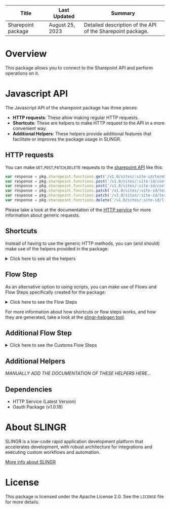 <table>
    <thead>
    <tr>
        <th>Title</th>
        <th>Last Updated</th>
        <th>Summary</th>
    </tr>
    </thead>
    <tbody>
    <tr>
        <td>Sharepoint package</td>
        <td>August 25, 2023</td>
        <td>Detailed description of the API of the Sharepoint package.</td>
    </tr>
    </tbody>
</table>

# Overview

This package allows you to connect to the Sharepoint API and perform operations on it.

# Javascript API

The Javascript API of the sharepoint package has three pieces:

- **HTTP requests**: These allow making regular HTTP requests.
- **Shortcuts**: These are helpers to make HTTP request to the API in a more convenient way.
- **Additional Helpers**: These helpers provide additional features that facilitate or improves the package usage in SLINGR.

## HTTP requests
You can make `GET`,`POST`,`PATCH`,`DELETE` requests to the [sharepoint API](API_URL_HERE) like this:
```javascript
var response = pkg.sharepoint.functions.get('/v1.0/sites/:site-id/termStore/groups/:group-id/sets/:set-id/terms/:term-id')
var response = pkg.sharepoint.functions.post('/v1.0/sites/:site-id/contentTypes/:contentType-id/columns', body)
var response = pkg.sharepoint.functions.post('/v1.0/sites/:site-id/contentTypes/:contentType-id/columns')
var response = pkg.sharepoint.functions.patch('/v1.0/sites/:site-id/termStore', body)
var response = pkg.sharepoint.functions.patch('/v1.0/sites/:site-id/termStore')
var response = pkg.sharepoint.functions.delete('/v1.0/sites/:site-id/lists/:list-id/items/:item-id')
```

Please take a look at the documentation of the [HTTP service](https://github.com/slingr-stack/http-service)
for more information about generic requests.

## Shortcuts

Instead of having to use the generic HTTP methods, you can (and should) make use of the helpers provided in the package:
<details>
    <summary>Click here to see all the helpers</summary>

<br>

* API URL: '/v1.0/sites'
* HTTP Method: 'GET'
```javascript
pkg.sharepoint.functions.sites.get()
```
---
* API URL: '/v1.0/me/followedSites'
* HTTP Method: 'GET'
```javascript
pkg.sharepoint.functions.me.followedSites.get()
```
---
* API URL: '/v1.0/sites/getAllSites'
* HTTP Method: 'GET'
```javascript
pkg.sharepoint.functions.sites.getAllSites.get()
```
---
* API URL: '/v1.0/admin/sharepoint/settings'
* HTTP Method: 'GET'
```javascript
pkg.sharepoint.functions.admin.sharepoint.settings.get()
```
---
* API URL: '/v1.0/admin/sharepoint/settings'
* HTTP Method: 'PATCH'
```javascript
pkg.sharepoint.functions.admin.sharepoint.settings.patch(body)
```
---
* API URL: '/v1.0/sites/:hostname/:site-relative-path'
* HTTP Method: 'GET'
```javascript
pkg.sharepoint.functions.sites.get(hostname)
```
---
* API URL: '/v1.0/sites/:site-id/columns'
* HTTP Method: 'GET'
```javascript
pkg.sharepoint.functions.sites.columns.get()
```
---
* API URL: '/v1.0/sites/:site-id/columns'
* HTTP Method: 'POST'
```javascript
pkg.sharepoint.functions.sites.columns.post(siteId, body)
```
---
* API URL: '/v1.0/sites/:site-id/contentTypes'
* HTTP Method: 'GET'
```javascript
pkg.sharepoint.functions.sites.contentTypes.get()
```
---
* API URL: '/v1.0/sites/:site-id/contentTypes'
* HTTP Method: 'POST'
```javascript
pkg.sharepoint.functions.sites.contentTypes.post(siteId, body)
```
---
* API URL: '/v1.0/sites/:site-id/lists'
* HTTP Method: 'GET'
```javascript
pkg.sharepoint.functions.sites.lists.get()
```
---
* API URL: '/v1.0/sites/:site-id/lists'
* HTTP Method: 'POST'
```javascript
pkg.sharepoint.functions.sites.lists.post(siteId, body)
```
---
* API URL: '/v1.0/sites/:site-id/sites'
* HTTP Method: 'GET'
```javascript
pkg.sharepoint.functions.sites.sites.get(siteId)
```
---
* API URL: '/v1.0/sites/:site-id/termStore'
* HTTP Method: 'GET'
```javascript
pkg.sharepoint.functions.sites.termStore.get(siteId)
```
---
* API URL: '/v1.0/sites/:site-id/termStore'
* HTTP Method: 'PATCH'
```javascript
pkg.sharepoint.functions.sites.termStore.patch(siteId, body)
```
---
* API URL: '/v1.0/sites/:siteId/getApplicableContentTypesForList'
* HTTP Method: 'GET'
```javascript
pkg.sharepoint.functions.sites.getApplicableContentTypesForList.get(siteId)
```
---
* API URL: '/v1.0/sites/:siteId/operations'
* HTTP Method: 'GET'
```javascript
pkg.sharepoint.functions.sites.operations.get()
```
---
* API URL: '/v1.0/sites/:sitesId/permissions'
* HTTP Method: 'GET'
```javascript
pkg.sharepoint.functions.sites.permissions.get()
```
---
* API URL: '/v1.0/sites/:sitesId/permissions'
* HTTP Method: 'POST'
```javascript
pkg.sharepoint.functions.sites.permissions.post(sitesId, body)
```
---
* API URL: '/v1.0/sites/:site-id/analytics/allTime'
* HTTP Method: 'GET'
```javascript
pkg.sharepoint.functions.sites.analytics.allTime.get(siteId)
```
---
* API URL: '/v1.0/sites/:site-id/analytics/lastSevenDays'
* HTTP Method: 'GET'
```javascript
pkg.sharepoint.functions.sites.analytics.lastSevenDays.get(siteId)
```
---
* API URL: '/v1.0/sites/:site-id/columns/:column-id'
* HTTP Method: 'GET'
```javascript
pkg.sharepoint.functions.sites.columns.get(siteId)
```
---
* API URL: '/v1.0/sites/:site-id/columns/:column-id'
* HTTP Method: 'PATCH'
```javascript
pkg.sharepoint.functions.sites.columns.patch(siteId, columnId, body)
```
---
* API URL: '/v1.0/sites/:site-id/columns/:column-id'
* HTTP Method: 'DELETE'
```javascript
pkg.sharepoint.functions.sites.columns.delete(siteId, columnId)
```
---
* API URL: '/v1.0/sites/:site-id/contentTypes/:contentType-id'
* HTTP Method: 'GET'
```javascript
pkg.sharepoint.functions.sites.contentTypes.get(siteId)
```
---
* API URL: '/v1.0/sites/:site-id/contentTypes/:contentType-id'
* HTTP Method: 'PATCH'
```javascript
pkg.sharepoint.functions.sites.contentTypes.patch(siteId, contentTypeId, body)
```
---
* API URL: '/v1.0/sites/:site-id/contentTypes/:contentType-id'
* HTTP Method: 'DELETE'
```javascript
pkg.sharepoint.functions.sites.contentTypes.delete(siteId, contentTypeId)
```
---
* API URL: '/v1.0/sites/:site-id/lists/:list-id'
* HTTP Method: 'GET'
```javascript
pkg.sharepoint.functions.sites.lists.get(siteId)
```
---
* API URL: '/v1.0/sites/:site-id/termStore/groups'
* HTTP Method: 'GET'
```javascript
pkg.sharepoint.functions.sites.termStore.groups.get()
```
---
* API URL: '/v1.0/sites/:site-id/termStore/groups'
* HTTP Method: 'POST'
```javascript
pkg.sharepoint.functions.sites.termStore.groups.post(siteId, body)
```
---
* API URL: '/v1.0/sites/:site-id/termStore/sets'
* HTTP Method: 'POST'
```javascript
pkg.sharepoint.functions.sites.termStore.sets.post(siteId, body)
```
---
* API URL: '/v1.0/sites/:siteId/contentTypes/addCopyFromContentTypeHub'
* HTTP Method: 'POST'
```javascript
pkg.sharepoint.functions.sites.contentTypes.addCopyFromContentTypeHub.post(siteId, body)
```
---
* API URL: '/v1.0/sites/:siteId/contentTypes/getCompatibleHubContentTypes'
* HTTP Method: 'GET'
```javascript
pkg.sharepoint.functions.sites.contentTypes.getCompatibleHubContentTypes.get(siteId)
```
---
* API URL: '/v1.0/sites/:siteId/operations/:richLongRunningOperation-ID'
* HTTP Method: 'GET'
```javascript
pkg.sharepoint.functions.sites.operations.get(siteId)
```
---
* API URL: '/v1.0/sites/:sitesId/permissions/:permissionId'
* HTTP Method: 'GET'
```javascript
pkg.sharepoint.functions.sites.permissions.get(sitesId)
```
---
* API URL: '/v1.0/sites/:sitesId/permissions/:permissionId'
* HTTP Method: 'PATCH'
```javascript
pkg.sharepoint.functions.sites.permissions.patch(sitesId, permissionId, body)
```
---
* API URL: '/v1.0/users/:user-id/followedSites/add'
* HTTP Method: 'POST'
```javascript
pkg.sharepoint.functions.users.followedSites.add.post(userId, body)
```
---
* API URL: '/v1.0/users/:user-id/followedSites/remove'
* HTTP Method: 'POST'
```javascript
pkg.sharepoint.functions.users.followedSites.remove.post(userId, body)
```
---
* API URL: '/v1.0/sites/:site-id/contentTypes/:contentType-id/columns'
* HTTP Method: 'GET'
```javascript
pkg.sharepoint.functions.sites.contentTypes.columns.get(siteId)
```
---
* API URL: '/v1.0/sites/:site-id/contentTypes/:contentType-id/columns'
* HTTP Method: 'POST'
```javascript
pkg.sharepoint.functions.sites.contentTypes.columns.post(siteId, contentTypeId, body)
```
---
* API URL: '/v1.0/sites/:site-id/items/:item-id/versions'
* HTTP Method: 'GET'
```javascript
pkg.sharepoint.functions.sites.items.versions.get(siteId, itemId)
```
---
* API URL: '/v1.0/sites/:site-id/lists/:list-id/columns'
* HTTP Method: 'GET'
```javascript
pkg.sharepoint.functions.sites.lists.columns.get(siteId)
```
---
* API URL: '/v1.0/sites/:site-id/lists/:list-id/columns'
* HTTP Method: 'POST'
```javascript
pkg.sharepoint.functions.sites.lists.columns.post(siteId, listId, body)
```
---
* API URL: '/v1.0/sites/:site-id/lists/:list-id/contentTypes'
* HTTP Method: 'GET'
```javascript
pkg.sharepoint.functions.sites.lists.contentTypes.get(siteId)
```
---
* API URL: '/v1.0/sites/:site-id/lists/:list-id/items'
* HTTP Method: 'GET'
```javascript
pkg.sharepoint.functions.sites.lists.items.get(siteId)
```
---
* API URL: '/v1.0/sites/:site-id/lists/:list-id/items'
* HTTP Method: 'POST'
```javascript
pkg.sharepoint.functions.sites.lists.items.post(siteId, listId, body)
```
---
* API URL: '/v1.0/sites/:site-id/termStore/groups/:group-id'
* HTTP Method: 'GET'
```javascript
pkg.sharepoint.functions.sites.termStore.groups.get(siteId)
```
---
* API URL: '/v1.0/sites/:site-id/termStore/groups/:group-id'
* HTTP Method: 'DELETE'
```javascript
pkg.sharepoint.functions.sites.termStore.groups.delete(siteId, groupId)
```
---
* API URL: '/v1.0/sites/:site-id/termStore/sets/:set-id'
* HTTP Method: 'GET'
```javascript
pkg.sharepoint.functions.sites.termStore.sets.get(siteId, setId)
```
---
* API URL: '/v1.0/sites/:site-id/termStore/sets/:set-id'
* HTTP Method: 'PATCH'
```javascript
pkg.sharepoint.functions.sites.termStore.sets.patch(siteId, setId, body)
```
---
* API URL: '/v1.0/sites/:site-id/termStore/sets/:set-id'
* HTTP Method: 'DELETE'
```javascript
pkg.sharepoint.functions.sites.termStore.sets.delete(siteId, setId)
```
---
* API URL: '/v1.0/sites/:siteId/contentTypes/:contentTypeId/associateWithHubSites'
* HTTP Method: 'POST'
```javascript
pkg.sharepoint.functions.sites.contentTypes.associateWithHubSites.post(siteId, contentTypeId, body)
```
---
* API URL: '/v1.0/sites/:siteId/contentTypes/:contentTypeId/copyToDefaultContentLocation'
* HTTP Method: 'POST'
```javascript
pkg.sharepoint.functions.sites.contentTypes.copyToDefaultContentLocation.post(siteId, contentTypeId, body)
```
---
* API URL: '/v1.0/sites/:siteId/contentTypes/:contentTypeId/isPublished'
* HTTP Method: 'GET'
```javascript
pkg.sharepoint.functions.sites.contentTypes.isPublished.get(siteId, contentTypeId)
```
---
* API URL: '/v1.0/sites/:siteId/contentTypes/:contentTypeId/publish'
* HTTP Method: 'POST'
```javascript
pkg.sharepoint.functions.sites.contentTypes.publish.post(siteId, contentTypeId, body)
```
---
* API URL: '/v1.0/sites/:siteId/contentTypes/:contentTypeId/unpublish'
* HTTP Method: 'POST'
```javascript
pkg.sharepoint.functions.sites.contentTypes.unpublish.post(siteId, contentTypeId, body)
```
---
* API URL: '/v1.0/sites/:siteId/lists/:listId/operations'
* HTTP Method: 'GET'
```javascript
pkg.sharepoint.functions.sites.lists.operations.get(siteId)
```
---
* API URL: '/v1.0/drives/:drive-id/items/:item-id/analytics/lastSevenDays'
* HTTP Method: 'GET'
```javascript
pkg.sharepoint.functions.drives.items.analytics.lastSevenDays.get(driveId, itemId)
```
---
* API URL: '/v1.0/sites/:site-id/contentTypes/:contentType-id/columns/:column-id'
* HTTP Method: 'GET'
```javascript
pkg.sharepoint.functions.sites.contentTypes.columns.get(siteId, contentTypeId)
```
---
* API URL: '/v1.0/sites/:site-id/contentTypes/:contentType-id/columns/:column-id'
* HTTP Method: 'PATCH'
```javascript
pkg.sharepoint.functions.sites.contentTypes.columns.patch(siteId, contentTypeId, columnId, body)
```
---
* API URL: '/v1.0/sites/:site-id/contentTypes/:contentType-id/columns/:column-id'
* HTTP Method: 'DELETE'
```javascript
pkg.sharepoint.functions.sites.contentTypes.columns.delete(siteId, contentTypeId, columnId)
```
---
* API URL: '/v1.0/sites/:site-id/lists/:list-id/columns/:column-id'
* HTTP Method: 'GET'
```javascript
pkg.sharepoint.functions.sites.lists.columns.get(siteId, listId)
```
---
* API URL: '/v1.0/sites/:site-id/lists/:list-id/columns/:column-id'
* HTTP Method: 'PATCH'
```javascript
pkg.sharepoint.functions.sites.lists.columns.patch(siteId, listId, columnId, body)
```
---
* API URL: '/v1.0/sites/:site-id/lists/:list-id/columns/:column-id'
* HTTP Method: 'DELETE'
```javascript
pkg.sharepoint.functions.sites.lists.columns.delete(siteId, listId, columnId)
```
---
* API URL: '/v1.0/sites/:site-id/lists/:list-id/contentTypes/:contentType-id'
* HTTP Method: 'GET'
```javascript
pkg.sharepoint.functions.sites.lists.contentTypes.get(siteId, listId)
```
---
* API URL: '/v1.0/sites/:site-id/lists/:list-id/contentTypes/:contentType-id'
* HTTP Method: 'PATCH'
```javascript
pkg.sharepoint.functions.sites.lists.contentTypes.patch(siteId, listId, contentTypeId, body)
```
---
* API URL: '/v1.0/sites/:site-id/lists/:list-id/contentTypes/:contentType-id'
* HTTP Method: 'DELETE'
```javascript
pkg.sharepoint.functions.sites.lists.contentTypes.delete(siteId, listId, contentTypeId)
```
---
* API URL: '/v1.0/sites/:site-id/lists/:list-id/contentTypes/addCopy'
* HTTP Method: 'POST'
```javascript
pkg.sharepoint.functions.sites.lists.contentTypes.addCopy.post(siteId, listId, body)
```
---
* API URL: '/v1.0/sites/:site-id/lists/:list-id/items/:item-id'
* HTTP Method: 'GET'
```javascript
pkg.sharepoint.functions.sites.lists.items.get(siteId, listId)
```
---
* API URL: '/v1.0/sites/:site-id/lists/:list-id/items/:item-id'
* HTTP Method: 'PATCH'
```javascript
pkg.sharepoint.functions.sites.lists.items.patch(siteId, listId, itemId, body)
```
---
* API URL: '/v1.0/sites/:site-id/lists/:list-id/items/:item-id'
* HTTP Method: 'DELETE'
```javascript
pkg.sharepoint.functions.sites.lists.items.delete(siteId, listId, itemId)
```
---
* API URL: '/v1.0/sites/:site-id/termStore/groups/:group-id/sets'
* HTTP Method: 'GET'
```javascript
pkg.sharepoint.functions.sites.termStore.groups.sets.get(siteId, groupId)
```
---
* API URL: '/v1.0/sites/:site-id/termStore/sets/:set-id/children'
* HTTP Method: 'GET'
```javascript
pkg.sharepoint.functions.sites.termStore.sets.children.get(siteId, setId)
```
---
* API URL: '/v1.0/sites/:site-id/termStore/sets/:set-id/children'
* HTTP Method: 'POST'
```javascript
pkg.sharepoint.functions.sites.termStore.sets.children.post(siteId, setId, body)
```
---
* API URL: '/v1.0/sites/:site-id/termStore/sets/:set-id/relations'
* HTTP Method: 'GET'
```javascript
pkg.sharepoint.functions.sites.termStore.sets.relations.get(siteId, setId)
```
---
* API URL: '/v1.0/sites/:siteId/lists/:listId/contentTypes/addCopyFromContentTypeHub'
* HTTP Method: 'POST'
```javascript
pkg.sharepoint.functions.sites.lists.contentTypes.addCopyFromContentTypeHub.post(siteId, listId, body)
```
---
* API URL: '/v1.0/sites/:siteId/lists/:listId/contentTypes/getCompatibleHubContentTypes'
* HTTP Method: 'GET'
```javascript
pkg.sharepoint.functions.sites.lists.contentTypes.getCompatibleHubContentTypes.get(siteId, listId)
```
---
* API URL: '/v1.0/sites/:siteId/lists/:listId/operations/:richLongRunningOperation-ID'
* HTTP Method: 'GET'
```javascript
pkg.sharepoint.functions.sites.lists.operations.get(siteId, listId)
```
---
* API URL: '/v1.0/sites/:site-id/lists/:list-id/contentTypes/:contentType-id/column'
* HTTP Method: 'POST'
```javascript
pkg.sharepoint.functions.sites.lists.contentTypes.column.post(siteId, listId, contentTypeId, body)
```
---
* API URL: '/v1.0/sites/:site-id/lists/:list-id/contentTypes/:contentType-id/columns'
* HTTP Method: 'GET'
```javascript
pkg.sharepoint.functions.sites.lists.contentTypes.columns.get(siteId, listId)
```
---
* API URL: '/v1.0/sites/:site-id/lists/:list-id/items/:item-id/fields'
* HTTP Method: 'PATCH'
```javascript
pkg.sharepoint.functions.sites.lists.items.fields.patch(siteId, listId, itemId, body)
```
---
* API URL: '/v1.0/sites/:site-id/lists/:list-id/items/:item-id/versions'
* HTTP Method: 'GET'
```javascript
pkg.sharepoint.functions.sites.lists.items.versions.get(siteId, listId, itemId)
```
---
* API URL: '/v1.0/sites/:site-id/termStore/sets/:set-id/terms/:term-id'
* HTTP Method: 'GET'
```javascript
pkg.sharepoint.functions.sites.termStore.sets.terms.get(siteId, setId, termId)
```
---
* API URL: '/v1.0/sites/:site-id/termStore/sets/:set-id/terms/:term-id'
* HTTP Method: 'PATCH'
```javascript
pkg.sharepoint.functions.sites.termStore.sets.terms.patch(siteId, setId, termId, body)
```
---
* API URL: '/v1.0/sites/:site-id/termStore/sets/:set-id/terms/:term-id'
* HTTP Method: 'DELETE'
```javascript
pkg.sharepoint.functions.sites.termStore.sets.terms.delete(siteId, setId, termId)
```
---
* API URL: '/v1.0/sites/:siteId/lists/:listId/items/:itemId/documentSetVersions'
* HTTP Method: 'GET'
```javascript
pkg.sharepoint.functions.sites.lists.items.documentSetVersions.get(siteId, listId)
```
---
* API URL: '/v1.0/sites/:siteId/lists/:listId/items/:itemId/documentSetVersions'
* HTTP Method: 'POST'
```javascript
pkg.sharepoint.functions.sites.lists.items.documentSetVersions.post(siteId, listId, itemId, body)
```
---
* API URL: '/v1.0/sites/:site-id/lists/:list-id/contentTypes/:contentType-id/columns/:column-id'
* HTTP Method: 'GET'
```javascript
pkg.sharepoint.functions.sites.lists.contentTypes.columns.get(siteId, listId, contentTypeId)
```
---
* API URL: '/v1.0/sites/:site-id/lists/:list-id/contentTypes/:contentType-id/columns/:column-id'
* HTTP Method: 'PATCH'
```javascript
pkg.sharepoint.functions.sites.lists.contentTypes.columns.patch(siteId, listId, contentTypeId, columnId, body)
```
---
* API URL: '/v1.0/sites/:site-id/lists/:list-id/contentTypes/:contentType-id/columns/:column-id'
* HTTP Method: 'DELETE'
```javascript
pkg.sharepoint.functions.sites.lists.contentTypes.columns.delete(siteId, listId, contentTypeId, columnId)
```
---
* API URL: '/v1.0/sites/:site-id/lists/:list-id/items/:item-id/analytics/allTime'
* HTTP Method: 'GET'
```javascript
pkg.sharepoint.functions.sites.lists.items.analytics.allTime.get(siteId, listId, itemId)
```
---
* API URL: '/v1.0/sites/:site-id/lists/:list-id/items/:item-id/analytics/lastSevenDays'
* HTTP Method: 'GET'
```javascript
pkg.sharepoint.functions.sites.lists.items.analytics.lastSevenDays.get(siteId, listId, itemId)
```
---
* API URL: '/v1.0/sites/:site-id/termStore/sets/:set-id/terms/:term-id/children'
* HTTP Method: 'GET'
```javascript
pkg.sharepoint.functions.sites.termStore.sets.terms.children.get(siteId, setId, termId)
```
---
* API URL: '/v1.0/sites/:site-id/termStore/sets/:set-id/terms/:term-id/children'
* HTTP Method: 'POST'
```javascript
pkg.sharepoint.functions.sites.termStore.sets.terms.children.post(siteId, setId, termId, body)
```
---
* API URL: '/v1.0/sites/:site-id/termStore/sets/:set-id/terms/:term-id/relations'
* HTTP Method: 'GET'
```javascript
pkg.sharepoint.functions.sites.termStore.sets.terms.relations.get(siteId, setId, termId)
```
---
* API URL: '/v1.0/sites/:site-id/termStore/sets/:set-id/terms/:term-id/relations'
* HTTP Method: 'POST'
```javascript
pkg.sharepoint.functions.sites.termStore.sets.terms.relations.post(siteId, setId, termId, body)
```
---
* API URL: '/v1.0/sites/:siteId/lists/:listId/items/:itemId/documentSetVersions/:documentSetVersionId'
* HTTP Method: 'GET'
```javascript
pkg.sharepoint.functions.sites.lists.items.documentSetVersions.get(siteId, listId, itemId)
```
---
* API URL: '/v1.0/sites/:siteId/lists/:listId/items/:itemId/documentSetVersions/:documentSetVersionId'
* HTTP Method: 'DELETE'
```javascript
pkg.sharepoint.functions.sites.lists.items.documentSetVersions.delete(siteId, listId, itemId, documentSetVersionId)
```
---
* API URL: '/v1.0/sites/:site-id/termStore/groups/:group-id/sets/:set-id/terms/:term-id'
* HTTP Method: 'GET'
```javascript
pkg.sharepoint.functions.sites.termStore.groups.sets.terms.get(siteId, groupId, setId, termId)
```
---
* API URL: '/v1.0/sites/:siteId/lists/:listId/items/:itemId/documentSetVersions/:documentSetVersionId/restore'
* HTTP Method: 'POST'
```javascript
pkg.sharepoint.functions.sites.lists.items.documentSetVersions.restore.post(siteId, listId, itemId, documentSetVersionId, body)
```
---

</details>

## Flow Step

As an alternative option to using scripts, you can make use of Flows and Flow Steps specifically created for the package:
<details>
    <summary>Click here to see the Flow Steps</summary>

<br>



### Generic Flow Step

Generic flow step for full use of the entire package and its services.

<h3>Inputs</h3>

<table>
    <thead>
    <tr>
        <th>Label</th>
        <th>Type</th>
        <th>Required</th>
        <th>Default</th>
        <th>Visibility</th>
        <th>Description</th>
    </tr>
    </thead>
    <tbody>
    <tr>
        <td>URL (Method)</td>
        <td>choice</td>
        <td>yes</td>
        <td> - </td>
        <td>Always</td>
        <td>
            This is the http method to be used against the endpoint. <br>
            Possible values are: <br>
            <i><strong>GET,POST,PATCH,DELETE</strong></i>
        </td>
    </tr>
    <tr>
        <td>URL (Path)</td>
        <td>choice</td>
        <td>yes</td>
        <td> - </td>
        <td>Always</td>
        <td>
            The url to which this endpoint will send the request. This is the exact service to which the http request will be made. <br>
            Possible values are: <br>
            <i><strong>/v1.0/sites/{sitesId}/permissions/{permissionId}<br>/v1.0/sites/{sitesId}/permissions<br>/v1.0/sites/{hostname}/{site-relative-path}<br>/v1.0/sites<br>/v1.0/sites/{site-id}/lists<br>/v1.0/sites/{site-id}/lists/{list-id}<br>/v1.0/me/followedSites<br>/v1.0/sites/{site-id}/columns<br>/v1.0/sites/{site-id}/columns/{column-id}<br>/v1.0/sites/{site-id}/contentTypes<br>/v1.0/sites/{site-id}/contentTypes/{contentType-id}<br>/v1.0/sites/{siteId}/getApplicableContentTypesForList<br>/v1.0/sites/{site-id}/sites<br>/v1.0/sites/{siteId}/operations<br>/v1.0/sites/{siteId}/operations/{richLongRunningOperation-ID}<br>/v1.0/sites/getAllSites<br>/v1.0/sites/{site-id}/lists/{list-id}/items<br>/v1.0/sites/{site-id}/lists/{list-id}/items/{item-id}<br>/v1.0/sites/{site-id}/lists/{list-id}/columns<br>/v1.0/sites/{site-id}/lists/{list-id}/columns/{column-id}<br>/v1.0/sites/{site-id}/lists/{list-id}/contentTypes<br>/v1.0/sites/{site-id}/lists/{list-id}/contentTypes/{contentType-id}<br>/v1.0/sites/{siteId}/lists/{listId}/operations<br>/v1.0/sites/{siteId}/lists/{listId}/operations/{richLongRunningOperation-ID}<br>/v1.0/sites/{site-id}/contentTypes/{contentType-id}/columns/{column-id}<br>/v1.0/sites/{site-id}/contentTypes/{contentType-id}/columns<br>/v1.0/sites/{site-id}/lists/{list-id}/contentTypes/{contentType-id}/columns/{column-id}<br>/v1.0/sites/{site-id}/lists/{list-id}/contentTypes/{contentType-id}/columns<br>/v1.0/sites/{siteId}/contentTypes/{contentTypeId}/isPublished<br>/v1.0/sites/{siteId}/lists/{listId}/contentTypes/getCompatibleHubContentTypes<br>/v1.0/sites/{siteId}/contentTypes/getCompatibleHubContentTypes<br>/v1.0/sites/{site-id}/items/{item-id}/versions<br>/v1.0/sites/{site-id}/lists/{list-id}/items/{item-id}/versions<br>/v1.0/sites/{site-id}/analytics/allTime<br>/v1.0/sites/{site-id}/lists/{list-id}/items/{item-id}/analytics/allTime<br>/v1.0/drives/{drive-id}/items/{item-id}/analytics/lastSevenDays<br>/v1.0/sites/{site-id}/analytics/lastSevenDays<br>/v1.0/sites/{site-id}/lists/{list-id}/items/{item-id}/analytics/lastSevenDays<br>/v1.0/sites/{siteId}/lists/{listId}/items/{itemId}/documentSetVersions<br>/v1.0/sites/{siteId}/lists/{listId}/items/{itemId}/documentSetVersions/{documentSetVersionId}<br>/v1.0/sites/{site-id}/termStore<br>/v1.0/sites/{site-id}/termStore/groups<br>/v1.0/sites/{site-id}/termStore/groups/{group-id}<br>/v1.0/sites/{site-id}/termStore/groups/{group-id}/sets<br>/v1.0/sites/{site-id}/termStore/sets/{set-id}<br>/v1.0/sites/{site-id}/termStore/sets/{set-id}/children<br>/v1.0/sites/{site-id}/termStore/sets/{set-id}/terms/{term-id}/children<br>/v1.0/sites/{site-id}/termStore/groups/{group-id}/sets/{set-id}/terms/{term-id}<br>/v1.0/sites/{site-id}/termStore/sets/{set-id}/terms/{term-id}<br>/v1.0/sites/{site-id}/termStore/sets/{set-id}/relations<br>/v1.0/sites/{site-id}/termStore/sets/{set-id}/terms/{term-id}/relations<br>/v1.0/admin/sharepoint/settings<br>/v1.0/users/{user-id}/followedSites/add<br>/v1.0/users/{user-id}/followedSites/remove<br>/v1.0/sites/{site-id}/lists/{list-id}/contentTypes/addCopy<br>/v1.0/sites/{siteId}/contentTypes/{contentTypeId}/publish<br>/v1.0/sites/{siteId}/contentTypes/{contentTypeId}/unpublish<br>/v1.0/sites/{siteId}/lists/{listId}/contentTypes/addCopyFromContentTypeHub<br>/v1.0/sites/{siteId}/contentTypes/addCopyFromContentTypeHub<br>/v1.0/sites/{siteId}/contentTypes/{contentTypeId}/associateWithHubSites<br>/v1.0/sites/{siteId}/contentTypes/{contentTypeId}/copyToDefaultContentLocation<br>/v1.0/sites/{site-id}/lists/{list-id}/contentTypes/{contentType-id}/column<br>/v1.0/sites/{siteId}/lists/{listId}/items/{itemId}/documentSetVersions/{documentSetVersionId}/restore<br>/v1.0/sites/{site-id}/termStore/sets<br>/v1.0/sites/{site-id}/lists/{list-id}/items/{item-id}/fields</strong></i>
        </td>
    </tr>
    <tr>
        <td>Headers</td>
        <td>keyValue</td>
        <td>no</td>
        <td> - </td>
        <td>Always</td>
        <td>
            Used when you want to have a custom http header for the request.
        </td>
    </tr>
    <tr>
        <td>Query Params</td>
        <td>keyValue</td>
        <td>no</td>
        <td> - </td>
        <td>Always</td>
        <td>
            Used when you want to have a custom query params for the http call.
        </td>
    </tr>
    <tr>
        <td>Body</td>
        <td>json</td>
        <td>no</td>
        <td> - </td>
        <td>Always</td>
        <td>
            A payload of data can be sent to the server in the body of the request.
        </td>
    </tr>
    <tr>
        <td>Override Settings</td>
        <td>boolean</td>
        <td>no</td>
        <td> false </td>
        <td>Always</td>
        <td></td>
    </tr>
    <tr>
        <td>Follow Redirect</td>
        <td>boolean</td>
        <td>no</td>
        <td> false </td>
        <td> overrideSettings </td>
        <td>Indicates that the resource has to be downloaded into a file instead of returning it in the response.</td>
    </tr>
    <tr>
        <td>Download</td>
        <td>boolean</td>
        <td>no</td>
        <td> false </td>
        <td> overrideSettings </td>
        <td>If true the method won't return until the file has been downloaded, and it will return all the information of the file.</td>
    </tr>
    <tr>
        <td>File name</td>
        <td>text</td>
        <td>no</td>
        <td></td>
        <td> overrideSettings </td>
        <td>If provided, the file will be stored with this name. If empty the file name will be calculated from the URL.</td>
    </tr>
    <tr>
        <td>Full response</td>
        <td> boolean </td>
        <td>no</td>
        <td> false </td>
        <td> overrideSettings </td>
        <td>Include extended information about response</td>
    </tr>
    <tr>
        <td>Connection Timeout</td>
        <td> number </td>
        <td>no</td>
        <td> 5000 </td>
        <td> overrideSettings </td>
        <td>Connect timeout interval, in milliseconds (0 = infinity).</td>
    </tr>
    <tr>
        <td>Read Timeout</td>
        <td> number </td>
        <td>no</td>
        <td> 60000 </td>
        <td> overrideSettings </td>
        <td>Read timeout interval, in milliseconds (0 = infinity).</td>
    </tr>
    </tbody>
</table>

<h3>Outputs</h3>

<table>
    <thead>
    <tr>
        <th>Name</th>
        <th>Type</th>
        <th>Description</th>
    </tr>
    </thead>
    <tbody>
    <tr>
        <td>response</td>
        <td>object</td>
        <td>
            Object resulting from the response to the endpoint call.
        </td>
    </tr>
    </tbody>
</table>


</details>

For more information about how shortcuts or flow steps works, and how they are generated, take a look at the [slingr-helpgen tool](https://github.com/slingr-stack/slingr-helpgen).

## Additional Flow Step


<details>
    <summary>Click here to see the Customs Flow Steps</summary>

<br>



### Custom Flow Steps Name

Description of Custom Flow Steps

*MANUALLY ADD THE DOCUMENTATION OF THESE FLOW STEPS HERE...*


</details>

## Additional Helpers
*MANUALLY ADD THE DOCUMENTATION OF THESE HELPERS HERE...*

## Dependencies
* HTTP Service (Latest Version)
* Oauth Package (v1.0.18)

# About SLINGR

SLINGR is a low-code rapid application development platform that accelerates development, with robust architecture for integrations and executing custom workflows and automation.

[More info about SLINGR](https://slingr.io)

# License

This package is licensed under the Apache License 2.0. See the `LICENSE` file for more details.
